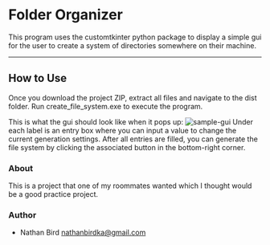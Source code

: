 # Folder Organizer

This program uses the customtkinter python package to display a simple gui for the user to create a system of directories somewhere on their machine.

---

## How to Use

Once you download the project ZIP, extract all files and navigate to the dist folder. Run create_file_system.exe to execute the program.

This is what the gui should look like when it pops up:
![sample-gui](https://raw.githubusercontent.com/nbird11/folder_organizer/main/assets/sample-gui.png)
Under each label is an entry box where you can input a value to change the current generation settings. After all entries are filled, you can generate the file system by clicking the associated button in the bottom-right corner.

### About

This is a project that one of my roommates wanted which I thought would be a good practice project.

### Author

- Nathan Bird <nathanbirdka@gmail.com>
